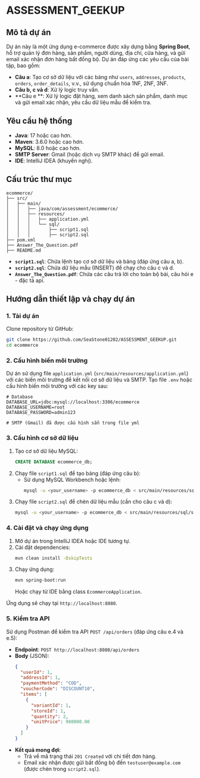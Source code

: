 # ASSESSMENT_GEEKUP

## Mô tả dự án
Dự án này là một ứng dụng e-commerce được xây dựng bằng **Spring Boot**, hỗ trợ quản lý đơn hàng, sản phẩm, người dùng, địa chỉ, cửa hàng, và gửi email xác nhận đơn hàng bất đồng bộ. Dự án đáp ứng các yêu cầu của bài tập, bao gồm:
- **Câu a**: Tạo cơ sở dữ liệu với các bảng như `users`, `addresses`, `products`, `orders`, `order_details`, v.v., sử dụng chuẩn hóa 1NF, 2NF, 3NF.
- **Câu b, c và d**: Xử lý logic truy vấn.
- **Câu e **: Xử lý logic đặt hàng, xem danh sách sản phẩm, danh mục và gửi email xác nhận, yêu cầu dữ liệu mẫu để kiểm tra.

## Yêu cầu hệ thống
- **Java**: 17 hoặc cao hơn.
- **Maven**: 3.6.0 hoặc cao hơn.
- **MySQL**: 8.0 hoặc cao hơn.
- **SMTP Server**: Gmail (hoặc dịch vụ SMTP khác) để gửi email.
- **IDE**: IntelliJ IDEA (khuyến nghị).

## Cấu trúc thư mục
```
ecommerce/
├── src/
│   ├── main/
│   │   ├── java/com/assessment/ecommerce/
│   │   ├── resources/
│   │   │   ├── application.yml
│   │   │   └── sql/
│   │   │       ├── script1.sql
│   │   │       ├── script2.sql
├── pom.xml
├── Answer_The_Question.pdf
├── README.md
```

- **`script1.sql`**: Chứa lệnh tạo cơ sở dữ liệu và bảng (đáp ứng câu a,  b).
- **`script2.sql`**: Chứa dữ liệu mẫu (INSERT) để chạy cho câu c và d.
- **`Answer_The_Question.pdf`**: Chứa các câu trả lời cho toàn bộ bài, câu hỏi e - đặc tả api.

## Hướng dẫn thiết lập và chạy dự án

### 1. Tải dự án
Clone repository từ GitHub:
```bash
git clone https://github.com/SeaStone01202/ASSESSMENT_GEEKUP.git
cd ecommerce
```

### 2. Cấu hình biến môi trường
Dự án sử dụng file `application.yml` (`src/main/resources/application.yml`) với các biến môi trường để kết nối cơ sở dữ liệu và SMTP. Tạo file `.env` hoặc cấu hình biến môi trường với các key sau:

```plaintext
# Database
DATABASE_URL=jdbc:mysql://localhost:3306/ecommerce
DATABASE_USERNAME=root
DATABASE_PASSWORD=admin123

# SMTP (Gmail) đã được cấu hình sẵn trong file yml
```

### 3. Cấu hình cơ sở dữ liệu
1. Tạo cơ sở dữ liệu MySQL:
   ```sql
   CREATE DATABASE ecommerce_db;
   ```
2. Chạy file `script1.sql` để tạo bảng (đáp ứng câu b):
   - Sử dụng MySQL Workbench hoặc lệnh:
     ```bash
     mysql -u <your_username> -p ecommerce_db < src/main/resources/sql/script1.sql
     ```
3. Chạy file `script2.sql` để chèn dữ liệu mẫu (cần cho câu c và d):
   ```bash
   mysql -u <your_username> -p ecommerce_db < src/main/resources/sql/script2.sql
   ```

### 4. Cài đặt và chạy ứng dụng
1. Mở dự án trong IntelliJ IDEA hoặc IDE tương tự.
2. Cài đặt dependencies:
   ```bash
   mvn clean install -DskipTests
   ```
3. Chạy ứng dụng:
   ```bash
   mvn spring-boot:run
   ```
   Hoặc chạy từ IDE bằng class `EcommerceApplication`.

Ứng dụng sẽ chạy tại `http://localhost:8080`.

### 5. Kiểm tra API
Sử dụng Postman để kiểm tra API `POST /api/orders` (đáp ứng câu e.4 và e.5):
- **Endpoint**: `POST http://localhost:8080/api/orders`
- **Body** (JSON):
  ```json
  {
    "userId": 1,
    "addressId": 1,
    "paymentMethod": "COD",
    "voucherCode": "DISCOUNT10",
    "items": [
      {
        "variantId": 1,
        "storeId": 1,
        "quantity": 2,
        "unitPrice": 980000.00
      }
    ]
  }
  ```
- **Kết quả mong đợi**:
  - Trả về mã trạng thái `201 Created` với chi tiết đơn hàng.
  - Email xác nhận được gửi bất đồng bộ đến `testuser@example.com` (được chèn trong `script2.sql`).

